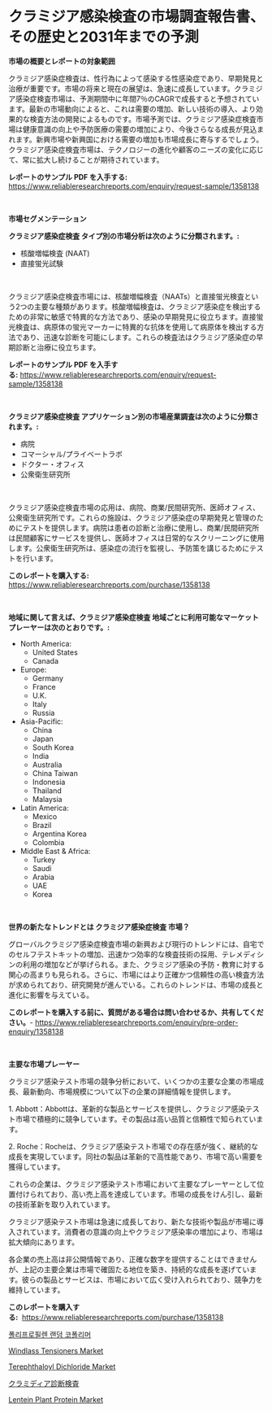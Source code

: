 <p><h1>クラミジア感染検査の市場調査報告書、その歴史と2031年までの予測</h1></p><p><strong>市場の概要とレポートの対象範囲</strong></p>
<p><p>クラミジア感染症検査は、性行為によって感染する性感染症であり、早期発見と治療が重要です。市場の将来と現在の展望は、急速に成長しています。クラミジア感染症検査市場は、予測期間中に年間7％のCAGRで成長すると予想されています。最新の市場動向によると、これは需要の増加、新しい技術の導入、より効果的な検査方法の開発によるものです。市場予測では、クラミジア感染症検査市場は健康意識の向上や予防医療の需要の増加により、今後さらなる成長が見込まれます。新興市場や新興国における需要の増加も市場成長に寄与するでしょう。クラミジア感染症検査市場は、テクノロジーの進化や顧客のニーズの変化に応じて、常に拡大し続けることが期待されています。</p></p>
<p><strong>レポートのサンプル PDF を入手する:</strong> <a href="https://www.reliableresearchreports.com/enquiry/request-sample/1358138">https://www.reliableresearchreports.com/enquiry/request-sample/1358138</a></p>
<p>&nbsp;</p>
<p><strong>市場セグメンテーション</strong></p>
<p><strong>クラミジア感染症検査 タイプ別の市場分析は次のように分類されます。:</strong></p>
<p><ul><li>核酸増幅検査 (NAAT)</li><li>直接蛍光試験</li></ul></p>
<p>&nbsp;</p>
<p><p>クラミジア感染症検査市場には、核酸増幅検査（NAATs）と直接蛍光検査という2つの主要な種類があります。核酸増幅検査は、クラミジア感染症を検出するための非常に敏感で特異的な方法であり、感染の早期発見に役立ちます。直接蛍光検査は、病原体の蛍光マーカーに特異的な抗体を使用して病原体を検出する方法であり、迅速な診断を可能にします。これらの検査法はクラミジア感染症の早期診断と治療に役立ちます。</p></p>
<p><strong>レポートのサンプル PDF を入手する:</strong>&nbsp;<a href="https://www.reliableresearchreports.com/enquiry/request-sample/1358138">https://www.reliableresearchreports.com/enquiry/request-sample/1358138</a></p>
<p>&nbsp;</p>
<p><strong> クラミジア感染症検査 アプリケーション別の市場産業調査は次のように分類されます。:</strong></p>
<p><ul><li>病院</li><li>コマーシャル/プライベートラボ</li><li>ドクター・オフィス</li><li>公衆衛生研究所</li></ul></p>
<p>&nbsp;</p>
<p><p>クラミジア感染症検査市場の応用は、病院、商業/民間研究所、医師オフィス、公衆衛生研究所です。これらの施設は、クラミジア感染症の早期発見と管理のためにテストを提供します。病院は患者の診断と治療に使用し、商業/民間研究所は民間顧客にサービスを提供し、医師オフィスは日常的なスクリーニングに使用します。公衆衛生研究所は、感染症の流行を監視し、予防策を講じるためにテストを行います。</p></p>
<p><strong>このレポートを購入する:</strong>&nbsp; <a href="https://www.reliableresearchreports.com/purchase/1358138">https://www.reliableresearchreports.com/purchase/1358138</a></p>
<p>&nbsp;</p>
<p><strong>地域に関して言えば、クラミジア感染症検査 地域ごとに利用可能なマーケットプレーヤーは次のとおりです。:</strong></p>
<p><ul>
    <li>
        North America:
        <ul>
            <li>United States</li>
            <li>Canada</li>
        </ul>
    </li>
    <li>
        Europe:
        <ul>
            <li>Germany</li>
            <li>France</li>
            <li>U.K.</li>
            <li>Italy</li>
            <li>Russia</li>
        </ul>
    </li>
    <li>
        Asia-Pacific:
        <ul>
            <li>China</li>
            <li>Japan</li>
            <li>South Korea</li>
            <li>India</li>
            <li>Australia</li>
            <li>China Taiwan</li>
            <li>Indonesia</li>
            <li>Thailand</li>
            <li>Malaysia</li>
        </ul>
    </li>
    <li>
        Latin America:
        <ul>
            <li>Mexico</li>
            <li>Brazil</li>
            <li>Argentina Korea</li>
            <li>Colombia</li>
        </ul>
    </li>
    <li>
        Middle East & Africa:
        <ul>
            <li>Turkey</li>
            <li>Saudi</li>
            <li>Arabia</li>
            <li>UAE</li>
            <li>Korea</li>
        </ul>
    </li>
    </ul></p>
<p>&nbsp;</p>
<p><strong>世界の新たなトレンドとは クラミジア感染症検査 市場？</strong></p>
<p><p>グローバルクラミジア感染症検査市場の新興および現行のトレンドには、自宅でのセルフテストキットの増加、迅速かつ効率的な検査技術の採用、テレメディシンの利用の増加などが挙げられる。また、クラミジア感染の予防・教育に対する関心の高まりも見られる。さらに、市場にはより正確かつ信頼性の高い検査方法が求められており、研究開発が進んでいる。これらのトレンドは、市場の成長と進化に影響を与えている。</p></p>
<p><strong>このレポートを購入する前に、質問がある場合は問い合わせるか、共有してください。</strong>- <a href="https://www.reliableresearchreports.com/enquiry/pre-order-enquiry/1358138">https://www.reliableresearchreports.com/enquiry/pre-order-enquiry/1358138</a></p>
<p>&nbsp;</p>
<p><strong>主要な市場プレーヤー</strong></p>
<p><p>クラミジア感染テスト市場の競争分析において、いくつかの主要な企業の市場成長、最新動向、市場規模について以下の企業の詳細情報を提供します。</p><p>1. Abbott：Abbottは、革新的な製品とサービスを提供し、クラミジア感染テスト市場で積極的に競争しています。その製品は高い品質と信頼性で知られています。</p><p>2. Roche：Rocheは、クラミジア感染テスト市場での存在感が強く、継続的な成長を実現しています。同社の製品は革新的で高性能であり、市場で高い需要を獲得しています。</p><p>これらの企業は、クラミジア感染テスト市場において主要なプレーヤーとして位置付けられており、高い売上高を達成しています。市場の成長をけん引し、最新の技術革新を取り入れています。</p><p>クラミジア感染テスト市場は急速に成長しており、新たな技術や製品が市場に導入されています。消費者の意識の向上やクラミジア感染率の増加により、市場は拡大傾向にあります。</p><p>各企業の売上高は非公開情報であり、正確な数字を提供することはできませんが、上記の主要企業は市場で確固たる地位を築き、持続的な成長を遂げています。彼らの製品とサービスは、市場において広く受け入れられており、競争力を維持しています。</p></p>
<p><strong>このレポートを購入する:</strong>&nbsp;&nbsp;<a href="https://www.reliableresearchreports.com/purchase/1358138">https://www.reliableresearchreports.com/purchase/1358138</a></p>
<p><p><a href="https://github.com/vs2869dizt0/Market-Research-Report-List-1/blob/main/4411929192803.md">폴리프로필렌 랜덤 코폴리머</a></p><p><a href="https://issuu.com/reportprime-2/docs/windlass-tensioners-market-size-2030.pptx">Windlass Tensioners Market</a></p><p><a href="https://github.com/gdfhhhj/Market-Research-Report-List-3/blob/main/terephthaloyl-dichloride-market.md">Terephthaloyl Dichloride Market</a></p><p><a href="https://github.com/oqoeusbvpadwjs08/Market-Research-Report-List-1/blob/main/2288546193058.md">クラミディア診断検査</a></p><p><a href="https://view.publitas.com/reportprime-1/lentein-plant-protein-market-challenges-opportunities-and-growth-drivers-and-major-market-players-forecasted-for-period-from-2024-2031/">Lentein Plant Protein Market</a></p></p>